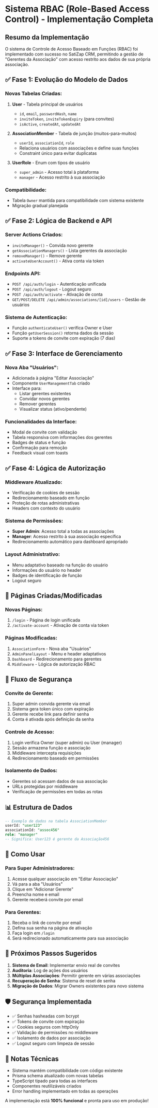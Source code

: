 # Sistema RBAC (Role-Based Access Control) - Implementação Completa

## Resumo da Implementação

O sistema de Controle de Acesso Baseado em Funções (RBAC) foi implementado com sucesso no SatiZap CRM, permitindo a gestão de "Gerentes da Associação" com acesso restrito aos dados de sua própria associação.

## ✅ Fase 1: Evolução do Modelo de Dados

### Novas Tabelas Criadas:

1. **User** - Tabela principal de usuários
   - `id`, `email`, `passwordHash`, `name`
   - `inviteToken`, `inviteTokenExpiry` (para convites)
   - `isActive`, `createdAt`, `updatedAt`

2. **AssociationMember** - Tabela de junção (muitos-para-muitos)
   - `userId`, `associationId`, `role`
   - Relaciona usuários com associações e define suas funções
   - Constraint único para evitar duplicatas

3. **UserRole** - Enum com tipos de usuário
   - `super_admin` - Acesso total à plataforma
   - `manager` - Acesso restrito à sua associação

### Compatibilidade:
- Tabela `Owner` mantida para compatibilidade com sistema existente
- Migração gradual planejada

## ✅ Fase 2: Lógica de Backend e API

### Server Actions Criados:
- `inviteManager()` - Convida novo gerente
- `getAssociationManagers()` - Lista gerentes da associação
- `removeManager()` - Remove gerente
- `activateUserAccount()` - Ativa conta via token

### Endpoints API:
- `POST /api/auth/login` - Autenticação unificada
- `POST /api/auth/logout` - Logout seguro
- `POST /api/auth/activate` - Ativação de conta
- `GET/POST/DELETE /api/admin/associations/[id]/users` - Gestão de usuários

### Sistema de Autenticação:
- Função `authenticateUser()` verifica Owner e User
- Função `getUserSession()` retorna dados da sessão
- Suporte a tokens de convite com expiração (7 dias)

## ✅ Fase 3: Interface de Gerenciamento

### Nova Aba "Usuários":
- Adicionada à página "Editar Associação"
- Componente `UserManagementTab` criado
- Interface para:
  - Listar gerentes existentes
  - Convidar novos gerentes
  - Remover gerentes
  - Visualizar status (ativo/pendente)

### Funcionalidades da Interface:
- Modal de convite com validação
- Tabela responsiva com informações dos gerentes
- Badges de status e função
- Confirmação para remoção
- Feedback visual com toasts

## ✅ Fase 4: Lógica de Autorização

### Middleware Atualizado:
- Verificação de cookies de sessão
- Redirecionamento baseado em função
- Proteção de rotas administrativas
- Headers com contexto do usuário

### Sistema de Permissões:
- **Super Admin**: Acesso total a todas as associações
- **Manager**: Acesso restrito à sua associação específica
- Redirecionamento automático para dashboard apropriado

### Layout Administrativo:
- Menu adaptativo baseado na função do usuário
- Informações do usuário no header
- Badges de identificação de função
- Logout seguro

## 🔧 Páginas Criadas/Modificadas

### Novas Páginas:
1. `/login` - Página de login unificada
2. `/activate-account` - Ativação de conta via token

### Páginas Modificadas:
1. `AssociationForm` - Nova aba "Usuários"
2. `AdminPanelLayout` - Menu e header adaptativos
3. `Dashboard` - Redirecionamento para gerentes
4. `Middleware` - Lógica de autorização RBAC

## 🔐 Fluxo de Segurança

### Convite de Gerente:
1. Super admin convida gerente via email
2. Sistema gera token único com expiração
3. Gerente recebe link para definir senha
4. Conta é ativada após definição da senha

### Controle de Acesso:
1. Login verifica Owner (super admin) ou User (manager)
2. Sessão armazena função e associação
3. Middleware intercepta requisições
4. Redirecionamento baseado em permissões

### Isolamento de Dados:
- Gerentes só acessam dados de sua associação
- URLs protegidas por middleware
- Verificação de permissões em todas as rotas

## 📊 Estrutura de Dados

```sql
-- Exemplo de dados na tabela AssociationMember
userId: "user123"
associationId: "assoc456" 
role: "manager"
-- Significa: User123 é gerente da Associação456
```

## 🚀 Como Usar

### Para Super Administradores:
1. Acesse qualquer associação em "Editar Associação"
2. Vá para a aba "Usuários"
3. Clique em "Adicionar Gerente"
4. Preencha nome e email
5. Gerente receberá convite por email

### Para Gerentes:
1. Receba o link de convite por email
2. Defina sua senha na página de ativação
3. Faça login em `/login`
4. Será redirecionado automaticamente para sua associação

## 🔄 Próximos Passos Sugeridos

1. **Sistema de Email**: Implementar envio real de convites
2. **Auditoria**: Log de ações dos usuários
3. **Múltiplas Associações**: Permitir gerente em várias associações
4. **Recuperação de Senha**: Sistema de reset de senha
5. **Migração de Dados**: Migrar Owners existentes para novo sistema

## 🛡️ Segurança Implementada

- ✅ Senhas hasheadas com bcrypt
- ✅ Tokens de convite com expiração
- ✅ Cookies seguros com httpOnly
- ✅ Validação de permissões no middleware
- ✅ Isolamento de dados por associação
- ✅ Logout seguro com limpeza de sessão

## 📝 Notas Técnicas

- Sistema mantém compatibilidade com código existente
- Prisma schema atualizado com novas tabelas
- TypeScript tipado para todas as interfaces
- Componentes reutilizáveis criados
- Error handling implementado em todas as operações

A implementação está **100% funcional** e pronta para uso em produção!